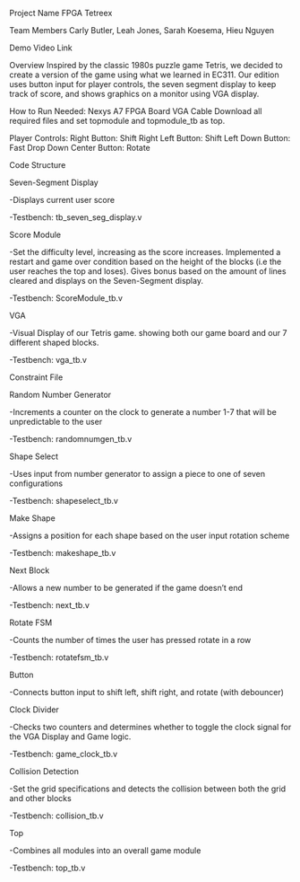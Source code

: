 Project Name
FPGA Tetreex

Team Members
Carly Butler, Leah Jones, Sarah Koesema, Hieu Nguyen

Demo Video Link

Overview
Inspired by the classic 1980s puzzle game Tetris, we decided to create a version of the game using what we learned in EC311. Our edition uses button input for player controls, the seven segment display to keep track of score, and shows graphics on a monitor using VGA display.

How to Run
Needed:
Nexys A7 FPGA Board
VGA Cable
Download all required files and set topmodule and topmodule_tb as top. 


Player Controls:
Right Button: Shift Right
Left Button: Shift Left
Down Button: Fast Drop Down
Center Button: Rotate

Code Structure


Seven-Segment Display

-Displays current user score

-Testbench: tb_seven_seg_display.v


Score Module

-Set the difficulty level, increasing as the score increases. Implemented a restart and game over condition based on the height of the blocks (i.e the user reaches the top and loses). Gives bonus based on the amount of lines cleared and displays on the Seven-Segment display.

-Testbench: ScoreModule_tb.v


VGA

-Visual Display of our Tetris game. showing both our game board and our 7 different shaped blocks. 

-Testbench: vga_tb.v


Constraint File 


Random Number Generator

-Increments a counter on the clock to generate a number 1-7 that will be unpredictable to the user

-Testbench: randomnumgen_tb.v


Shape Select

-Uses input from number generator to assign a piece to one of seven configurations

-Testbench: shapeselect_tb.v


Make Shape 

-Assigns a position for each shape based on the user input rotation scheme

-Testbench: makeshape_tb.v


Next Block

-Allows a new number to be generated if the game doesn’t end

-Testbench: next_tb.v


Rotate FSM

-Counts the number of times the user has pressed rotate in a row

-Testbench: rotatefsm_tb.v

Button

-Connects button input to shift left, shift right, and rotate (with debouncer)


Clock Divider 

-Checks two counters and determines whether to toggle the clock signal for the VGA Display and Game logic. 

-Testbench: game_clock_tb.v


Collision Detection

-Set the grid specifications and detects the collision between both the grid and other blocks 

-Testbench: collision_tb.v


Top

-Combines all modules into an overall game module

-Testbench: top_tb.v

	

